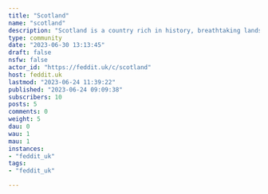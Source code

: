 ```yaml
---
title: "Scotland" 
name: "scotland"
description: "Scotland is a country rich in history, breathtaking landscapes, and vibrant cultural traditions."
type: community
date: "2023-06-30 13:13:45"
draft: false
nsfw: false
actor_id: "https://feddit.uk/c/scotland"
host: feddit.uk
lastmod: "2023-06-24 11:39:22"
published: "2023-06-24 09:09:38"
subscribers: 10
posts: 5
comments: 0
weight: 5
dau: 0
wau: 1
mau: 1
instances:
- "feddit_uk"
tags: 
- "feddit_uk"

---
```

